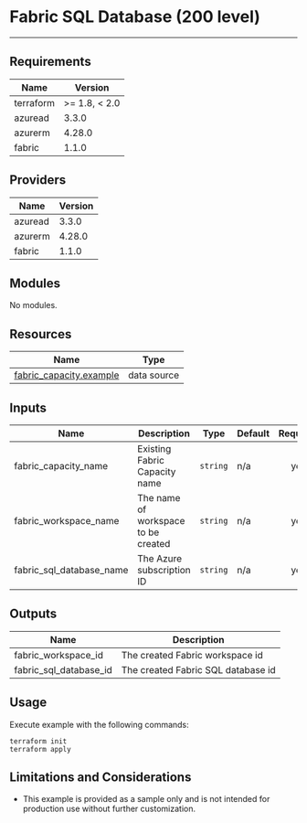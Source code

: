 <!-- BEGIN_TF_DOCS -->
# Fabric SQL Database (200 level)

---

## Requirements

| Name      | Version       |
|-----------|---------------|
| terraform | >= 1.8, < 2.0 |
| azuread   | 3.3.0         |
| azurerm   | 4.28.0        |
| fabric    | 1.1.0         |

## Providers

| Name    | Version |
|---------|---------|
| azuread | 3.3.0   |
| azurerm | 4.28.0  |
| fabric  | 1.1.0   |

## Modules

No modules.

## Resources

| Name                                                                                                                                                                                   | Type        |
|----------------------------------------------------------------------------------------------------------------------------------------------------------------------------------------|-------------|
| [fabric_capacity.example](https://registry.terraform.io/providers/microsoft/fabric/1.1.0/docs/data-sources/capacity)                                                                   | data source |

## Inputs

| Name                                  | Description                                                  | Type     | Default     | Required |
|---------------------------------------|--------------------------------------------------------------|----------|-------------|:--------:|
| fabric\_capacity\_name                | Existing Fabric Capacity name                                | `string` | n/a         |   yes    |
| fabric\_workspace\_name               | The name of workspace to be created                          | `string` | n/a         |   yes    |
| fabric\_sql\_database\_name            | The Azure subscription ID                                    | `string` | n/a         |   yes    |

## Outputs

| Name                       | Description                          |
|----------------------------|--------------------------------------|
| fabric\_workspace\_id      | The created Fabric workspace id      |
| fabric\_sql\_database\_id  | The created Fabric SQL database  id  |

## Usage

Execute example with the following commands:

```shell
terraform init
terraform apply
```

## Limitations and Considerations

- This example is provided as a sample only and is not intended for production use without further customization.
<!-- END_TF_DOCS -->
